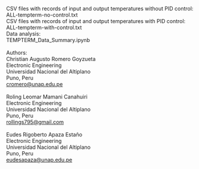 CSV files with records of input and output temperatures without PID control:</br>
ALL-tempterm-no-control.txt</br>
CSV files with records of input and output temperatures with PID control:</br>
ALL-tempterm-with-control.txt</br>
Data analysis:</br>
TEMPTERM_Data_Summary.ipynb</br>
</br>
Authors:</br>
Christian Augusto Romero Goyzueta </br>
Electronic Engineering</br>
Universidad Nacional del Altiplano </br>
Puno, Peru</br>
cromero@unap.edu.pe</br>
  </br>
Roling Leomar Mamani Canahuiri</br>
Electronic Engineering</br>
Universidad Nacional del Altiplano </br>
Puno, Peru</br>
rollings795@gmail.com</br>
  </br>
Eudes Rigoberto Apaza Estaño </br>
Electronic Engineering</br>
Universidad Nacional del Altiplano </br>
Puno, Peru</br>
eudesapaza@unap.edu.pe</br>
</br>
